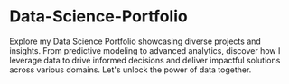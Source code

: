 # Data-Science-Portfolio
Explore my Data Science Portfolio showcasing diverse projects and insights. From predictive modeling to advanced analytics, discover how I leverage data to drive informed decisions and deliver impactful solutions across various domains. Let's unlock the power of data together.
